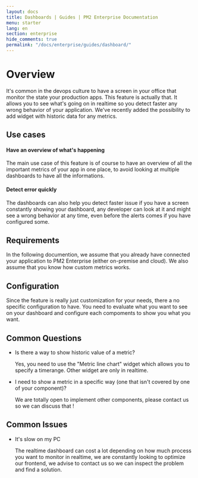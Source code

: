 ```yaml
---
layout: docs
title: Dashboards | Guides | PM2 Enterprise Documentation
menu: starter
lang: en
section: enterprise
hide_comments: true
permalink: "/docs/enterprise/guides/dashboard/"
---
```


# Overview

It's common in the devops culture to have a screen in your office that monitor the state your production apps.
This feature is actually that. It allows you to see what's going on in realtime so you detect faster any wrong behavior of your application.
We've recently added the possibility to add widget with historic data for any metrics.

## Use cases

#### Have an overview of what's happening

The main use case of this feature is of course to have an overview of all the important metrics of your app in one place, to avoid looking at multiple dashboards to have all the informations.

#### Detect error quickly

The dashboards can also help you detect faster issue if you have a screen constantly showing your dashboard, any developer can look at it and might see a wrong behavior at any time, even before the alerts comes if you have configured some.

## Requirements

In the following documention, we assume that you already have connected your application to PM2 Enterprise (either on-premise and cloud).
We also assume that you know how custom metrics works.

## Configuration

Since the feature is really just customization for your needs, there a no specific configuration to have. You need to evaluate what you want to see on your dashboard and configure each compoments to show you what you want.

## Common Questions

* Is there a way to show historic value of a metric?

  Yes, you need to use the "Metric line chart" widget which allows you to specify a timerange. Other widget are only in realtime.

* I need to show a metric in a specific way (one that isn't covered by one of your component)?

  We are totally open to implement other components, please contact us so we can discuss that !

## Common Issues

* It's slow on my PC

  The realtime dashboard can cost a lot depending on how much process you want to monitor in realtime, we are constantly looking to optimize our frontend, we advise to contact us so we can inspect the problem and find a solution.
